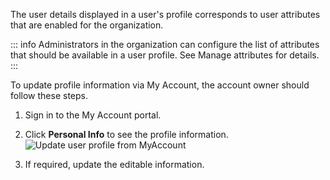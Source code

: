 The user details displayed in a user's profile corresponds to user attributes that are enabled for the organization. 

::: info
Administrators in the organization can configure the list of attributes that should be available in a user profile. See <a :href="$withBase('/guides/users/attributes/manage-attributes/')">Manage attributes</a> for details.
:::

To update profile information via My Account, the account owner should follow these steps.

1. Sign in to the My Account portal.
2. Click **Personal Info** to see the profile information.
   <img :src="$withBase('/assets/img/guides/organization/self-service/myaccount/update-profile-info.png')" alt="Update user profile from MyAccount">

3. If required, update the editable information. 
